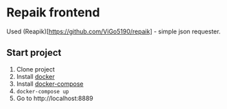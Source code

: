 Repaik frontend
===============

Used (Reapik)[https://github.com/ViGo5190/repaik] - simple json requester.

Start project
-------------

1. Clone project
2. Install [docker](https://docs.docker.com/engine/installation/)
3. Install [docker-compose](https://docs.docker.com/compose/install/)
4. `docker-compose up`
5. Go to http://localhost:8889